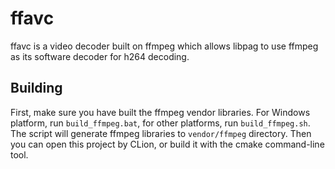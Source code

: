 # ffavc

ffavc is a video decoder built on ffmpeg which allows libpag to use ffmpeg as its software decoder
for h264 decoding.

## Building

First, make sure you have built the ffmpeg vendor libraries. For Windows platform,
run `build_ffmpeg.bat`, for other platforms, run `build_ffmpeg.sh`. The script will generate ffmpeg
libraries to `vendor/ffmpeg` directory. Then you can open this project by CLion, or build it with
the cmake command-line tool.
